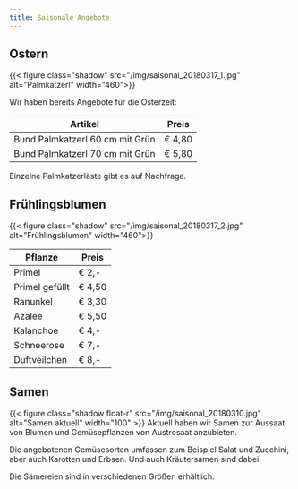 ```yaml
---
title: Saisonale Angebote
---
```


## Ostern

{{< figure class="shadow" src="/img/saisonal_20180317_1.jpg" alt="Palmkatzerl" width="460">}}

Wir haben bereits Angebote für die Osterzeit:

Artikel                         | Preis
--------------------------------|-------
Bund Palmkatzerl 60 cm mit Grün | € 4,80
Bund Palmkatzerl 70 cm mit Grün | € 5,80

Einzelne Palmkatzerläste gibt es auf Nachfrage.

## Frühlingsblumen

{{< figure class="shadow" src="/img/saisonal_20180317_2.jpg" alt="Frühlingsblumen" width="460">}}

Pflanze        | Preis
---------------|-------
Primel         | € 2,-
Primel gefüllt | € 4,50
Ranunkel       | € 3,30
Azalee         | € 5,50
Kalanchoe      | € 4,-
Schneerose     | € 7,-
Duftveilchen   | € 8,-

## Samen

{{< figure class="shadow float-r" src="/img/saisonal_20180310.jpg" alt="Samen aktuell" width="100" >}}
Aktuell haben wir Samen zur Aussaat von Blumen und Gemüsepflanzen von Austrosaat anzubieten.

Die angebotenen Gemüsesorten umfassen zum Beispiel Salat und Zucchini, aber auch Karotten und Erbsen. Und auch Kräutersamen sind dabei.

Die Sämereien sind in verschiedenen Größen erhältlich.

<!--
## Schnittblumen

Blume   | Preis
--------|--------
Nelken  | € 1,20
Lilie   | € 3,50
Rosen   | € 2,50
-->
